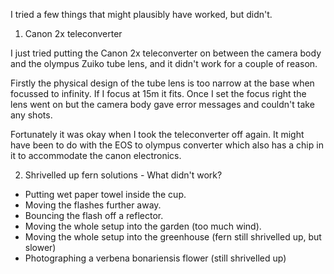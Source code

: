 
I tried a few things that might plausibly have worked, but didn't.


1) Canon 2x teleconverter 

I just tried putting the Canon 2x teleconverter on between the camera body and the olympus Zuiko tube lens, and it didn't work for a couple of reason. 

Firstly the physical design of the tube lens is too narrow at the base when focussed to infinity. If I focus at 15m it fits. Once I set the focus right the lens went on but the camera body gave error messages and couldn't take any shots. 

Fortunately it was okay when I took the teleconverter off again. It might have been to do with the EOS to olympus converter which also has a chip in it to accommodate the canon electronics. 


2) Shrivelled up fern solutions - What didn't work?

- Putting wet paper towel inside the cup.
- Moving the flashes further away.
- Bouncing the flash off a reflector.
- Moving the whole setup into the garden (too much wind).
- Moving the whole setup into the greenhouse (fern still shrivelled up, but slower)
- Photographing a verbena bonariensis flower (still shrivelled up)
